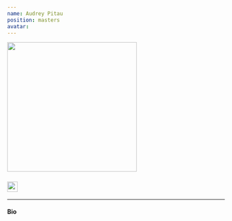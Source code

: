 ```yaml
---
name: Audrey Pitau
position: masters
avatar:
---
```


<img width="300" src="{{site.url}}/images/people/{{page.avatar}}" data-action="zoom">

<h3>
<a href="mailto:@mail.mcgill.ca"><i class="fa fa-envelope"></i></a>
<a href="https://twitter.com/"><i class="fa fa-twitter"></i></a>
<a href="https://www.linkedin.com/in/"><i class="fa fa-linkedin square"></i></a>
<a href="https://scholar.google.com/"><i class="ai ai-google-scholar-square"></i></a>
<a href="https://orcid.org/"><img width="24px" src="{{site.url}}/images/logo/ORCID.png"></a>
</h3>

<hr>

#### Bio
